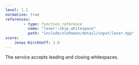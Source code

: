 ```yaml
---
level: 1.1
normative: true
references:
        - type: function_reference
          name: "lexer::skip_whitespace"
          path: "include/nlohmann/detail/input/lexer.hpp"
score:
    Jonas-Kirchhoff: 1.0
---
```


The service accepts leading and closing whitespaces.
